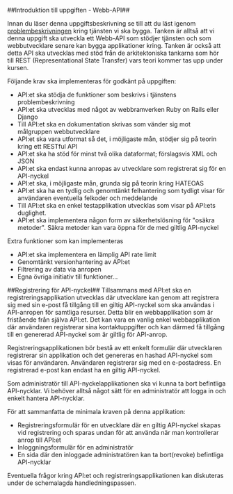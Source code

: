 ##Introduktion till uppgiften - Webb-API##

Innan du läser denna uppgiftsbeskrivning se till att du läst igenom [problembeskrivningen](https://coursepress.lnu.se/kurs/webbramverk/tjansten-toerh/) kring tjänsten vi ska bygga.
Tanken är alltså att vi denna uppgift ska utveckla ett Webb-API som stödjer tjänsten och som webbutvecklare senare kan bygga applikationer kring. Tanken är också att detta API ska utvecklas med stöd från de arkitektoniska tankarna som hör till REST (Representational State Transfer) vars teori kommer tas upp under kursen.

Följande krav ska implementeras för godkänt på uppgiften:

* API:et ska stödja de funktioner som beskrivs i tjänstens problembeskrivning
* API:et ska utvecklas med något av webbramverken Ruby on Rails eller Django
* Till API:et ska en dokumentation skrivas som vänder sig mot målgruppen webbutvecklare
* API:et ska vara utformat så det, i möjligaste mån, stödjer sig på teorin kring ett RESTful API
* API:et ska ha stöd för minst två olika dataformat; förslagsvis XML och JSON
* API:et ska endast kunna anropas av utvecklare som registrerat sig för en API-nyckel
* API:et ska, i möjligaste mån, grunda sig på teorin kring HATEOAS
* API:et ska ha en tydlig och genomtänkt felhantering som tydligt visar för användaren eventuella felkoder och meddelande
* Till API:et ska en enkel testapplikation utvecklas som visar på API:ets duglighet.
* API:et ska implementera någon form av säkerhetslösning för "osäkra metoder". Säkra metoder kan vara öppna för de med giltlig API-nyckel


Extra funktioner som kan implementeras 

* API:et ska implementera en lämplig API rate limit  
* Genomtänkt versionhantering av API:et
* Filtrering av data via anropen
* Egna övriga initiativ till funktioner...

##Registrering för API-nyckel##
Tillsammans med API:et ska en registreringsapplikation utvecklas där utvecklare kan genom att registrera sig med sin e-post få tillgång till en giltig API-nyckel som ska användas i API-anropen för samtliga resurser. Detta blir en webbapplikation som är fristående från själva API:et. Det kan vara en vanlig enkel webbapplikation där användaren registrerar sina kontaktuppgifter och kan därmed få tillgång till en genererad API-nyckel som är giltlig för API-anrop. 

Registreringsapplikationen bör bestå av ett enkelt formulär där utvecklaren registrerar sin applikation och det genereras en hashad API-nyckel som visas för användaren. Användaren registrerar sig med en e-postadress. En registrerad e-post kan endast ha en giltig API-nyckel.

Som administratör till API-nyckelapplikationen ska vi kunna ta bort befintliga API-nycklar. Vi behöver alltså något sätt för en administratör att logga in och enkelt hantera API-nycklar.

För att sammanfatta de minimala kraven på denna applikation:

* Registreringsformulär för en utvecklare där en giltig API-nyckel skapas vid registrering och sparas undan för att använda när man kontrollerar anrop till API:et
* Inloggningsformulär för en administratör 
* En sida där den inloggade administratören kan ta bort(revoke) befintliga API-nycklar

Eventuella frågor kring API:et och registreringsapplikationen kan diskuteras under de schemalagda handledningspassen.